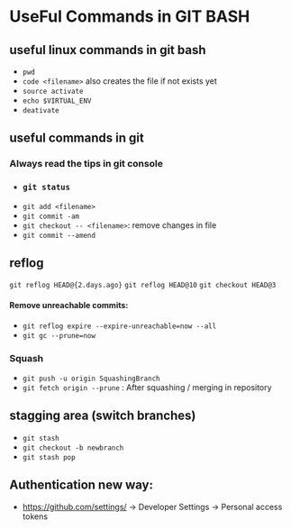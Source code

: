 # UseFul Commands in GIT BASH

## useful linux commands in git bash

- `pwd`
- `code <filename>` also creates the file if not exists yet
- `source activate`
- `echo $VIRTUAL_ENV`
- `deativate`

## useful commands in git

### **Always read the tips in git console**

- ### `git status`
- `git add <filename>`
- `git commit -am`
- `git checkout -- <filename>`: remove changes in file
- `git commit --amend`

## reflog

`git reflog HEAD@{2.days.ago}`
`git reflog HEAD@10`
`git checkout HEAD@3`

#### Remove unreachable commits:

- `git reflog expire --expire-unreachable=now --all`
- `git gc --prune=now`

### Squash

- `git push -u origin SquashingBranch`
- `git fetch origin --prune` : After squashing / merging in repository

## stagging area (switch branches)

- `git stash`
- `git checkout -b newbranch`
- `git stash pop`

## Authentication new way:

- https://github.com/settings/ -> Developer Settings -> Personal access tokens
